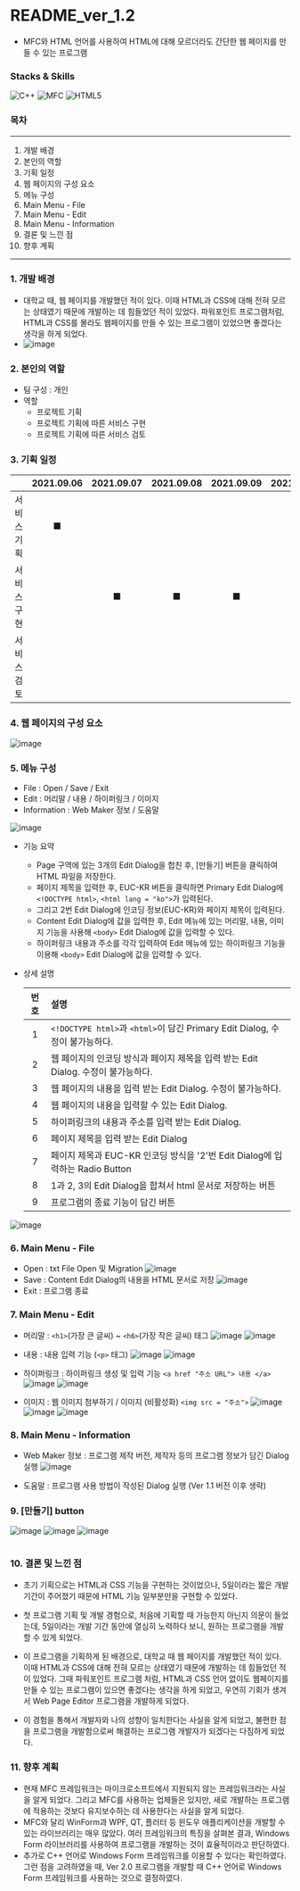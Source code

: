 # README_ver_1.2
- MFC와 HTML 언어를 사용하여 HTML에 대해 모르더라도 간단한 웹 페이지를 만들 수 있는 프로그램

### Stacks & Skills
<img alt="C++" src ="https://img.shields.io/badge/C++-00599C.svg?&style=for-the-badge&logo=c%2B%2B&logoColor=white"/>    <img alt="MFC" src ="https://img.shields.io/badge/MFC-5C2D91.svg?&style=for-the-badge&logo=Visual Studio&logoColor=white"/>    <img alt="HTML5" src ="https://img.shields.io/badge/HTML5-E34F26.svg?&style=for-the-badge&logo=HTML5&logoColor=white"/>

### 목차
---
1. 개발 배경
2. 본인의 역할
3. 기획 일정
4. 웹 페이지의 구성 요소
5. 메뉴 구성
6. Main Menu - File
7. Main Menu - Edit
8. Main Menu - Information
9. 결론 및 느낀 점
10. 향후 계획
---

### 1. 개발 배경
* 대학교 때, 웹 페이지를 개발했던 적이 있다. 이때 HTML과 CSS에 대해 전혀 모르는 상태였기 때문에 개발하는 데 힘들었던 적이 있었다. 파워포인트 프로그램처럼, HTML과 CSS를 몰라도 웹페이지를 만들 수 있는 프로그램이 있었으면 좋겠다는 생각을 하게 되었다.
* ![image](https://user-images.githubusercontent.com/49339278/145723060-6591b86e-91e7-455e-be80-57f36995e4c8.png)


### 2. 본인의 역할
- 팀 구성 : 개인
- 역할
  - 프로젝트 기획
  - 프로젝트 기획에 따른 서비스 구현
  - 프로젝트 기획에 따른 서비스 검토
  
### 3. 기획 일정
| |2021.09.06|2021.09.07|2021.09.08|2021.09.09|2021.09.10|
|:--:|:--:|:--:|:--:|:--:|:--:|
|서비스 기획|■| | | | |
|서비스 구현| |■|■|■| |
|서비스 검토| | | | |■|

### 4. 웹 페이지의 구성 요소
![image](https://user-images.githubusercontent.com/49339278/145723082-15da0197-9239-4da4-8b04-c6c4c8793074.png)

### 5. 메뉴 구성
- File : Open / Save / Exit
- Edit : 머리말 / 내용 / 하이퍼링크 / 이미지
- Information : Web Maker 정보 / 도움말

![image](https://user-images.githubusercontent.com/49339278/145723144-6fdfed07-acd9-41e0-a6dc-84f1e638af14.png)
- 기능 요약
  - Page 구역에 있는 3개의 Edit Dialog을 합친 후, [만들기] 버튼을 클릭하여 HTML 파일을 저장한다.
  - 페이지 제목을 입력한 후, EUC-KR 버튼을 클릭하면 Primary Edit Dialog에 ```<!DOCTYPE html>```, ```<html lang = "ko">```가 입력된다.
  - 그리고 2번 Edit Dialog에 인코딩 정보(EUC-KR)와 페이지 제목이 입력된다.
  - Content Edit Dialog에 값을 입력한 후, Edit 메뉴에 있는 머리말, 내용, 이미지 기능을 사용해 ```<body>``` Edit Dialog에 값을 입력할 수 있다.
  - 하이퍼링크 내용과 주소를 각각 입력하여 Edit 메뉴에 있는 하이퍼링크 기능을 이용해 ```<body>``` Edit Dialog에 값을 입력할 수 있다.
  
- 상세 설명
  
  |번호|설명|
  |:---:|:--|
  |1|```<!DOCTYPE html>```과 ```<html>```이 담긴 Primary Edit Dialog, 수정이 불가능하다.|
  |2|웹 페이지의 인코딩 방식과 페이지 제목을 입력 받는 Edit Dialog. 수정이 불가능하다.|
  |3|웹 페이지의 내용을 입력 받는 Edit Dialog. 수정이 불가능하다.|
  |4|웹 페이지의 내용을 입력할 수 있는 Edit Dialog.|
  |5|하이퍼링크의 내용과 주소를 입력 받는 Edit Dialog.|
  |6|페이지 제목을 입력 받는 Edit Dialog|
  |7|페이지 제목과 EUC-KR 인코딩 방식을 '2'번 Edit Dialog에 입력하는 Radio Button|
  |8|1과 2, 3의 Edit Dialog을 합쳐서 html 문서로 저장하는 버튼|
  |9|프로그램의 종료 기능이 담긴 버튼|
  
![image](https://user-images.githubusercontent.com/49339278/145723347-42c71b6b-3eb4-43bc-8823-709a1d093fbe.png)

### 6. Main Menu - File
- Open : txt File Open 및 Migration
  ![image](https://user-images.githubusercontent.com/49339278/145723398-c3d2d059-9c39-4a68-bbd5-64fe0272794a.png)
- Save : Content Edit Dialog의 내용을 HTML 문서로 저장
  ![image](https://user-images.githubusercontent.com/49339278/147534818-687e7e51-fcc4-4ce8-bcdd-119192131261.png)
- Exit : 프로그램 종료

### 7. Main Menu - Edit
- 머리말 : ```<h1>```(가장 큰 글씨) ~ ```<h6>```(가장 작은 글씨) 태그
![image](https://user-images.githubusercontent.com/49339278/147535014-e941de0f-3f2c-4f5e-8cf9-9ca95f6ff9d7.png)
![image](https://user-images.githubusercontent.com/49339278/147535023-13fb3a1b-f991-4e45-acbd-39351ee43c5d.png)


- 내용 : 내용 입력 기능 (```<p>``` 태그)
![image](https://user-images.githubusercontent.com/49339278/147535055-8df7d09b-9135-4982-8f7f-32d8140a6a30.png)
![image](https://user-images.githubusercontent.com/49339278/147535061-77a5f4a7-9dc2-4006-ac89-6909bcfd6737.png)


- 하이퍼링크 : 하이퍼링크 생성 및 입력 기능 ```<a href "주소 URL"> 내용 </a>```
![image](https://user-images.githubusercontent.com/49339278/147535072-c4d30abf-933c-4793-a936-c7fe4ddd839a.png)
![image](https://user-images.githubusercontent.com/49339278/147535078-494601db-14ed-44e4-92b6-c5062326356a.png)


- 이미지 : 웹 이미지 첨부하기 / 이미지 (비활성화) ```<img src = "주소">```
![image](https://user-images.githubusercontent.com/49339278/147535122-b2327dfa-9370-428a-96ec-347dc513dae7.png)
![image](https://user-images.githubusercontent.com/49339278/147535128-3858140f-e88f-40b6-988a-1b5f08be278f.png)
![image](https://user-images.githubusercontent.com/49339278/147535132-a1fd5038-31cc-4d10-96e0-2f958da07899.png)

### 8. Main Menu - Information
- Web Maker 정보 : 프로그램 제작 버전, 제작자 등의 프로그램 정보가 담긴 Dialog 실행
![image](https://user-images.githubusercontent.com/49339278/147535310-cdfe38cb-cc29-4fac-baea-d5011a6c08dd.png)

- 도움말 : 프로그램 사용 방법이 작성된 Dialog 실행 (Ver 1.1 버전 이후 생략)

### 9. [만들기] button
![image](https://user-images.githubusercontent.com/49339278/147535430-c1005196-4b7d-4555-bd44-34558fe3db65.png)
![image](https://user-images.githubusercontent.com/49339278/147535435-c2536b4f-d186-49c6-b552-91df395b0628.png)
![image](https://user-images.githubusercontent.com/49339278/147535442-03f6fdd9-e0b3-45dc-a631-0981c1828be0.png)
```C++

```

### 10. 결론 및 느낀 점
- 초기 기획으로는 HTML과 CSS 기능을 구현하는 것이었으나, 5일이라는 짧은 개발 기간이 주어졌기 때문에 HTML 기능 일부분만을 구현할 수 있었다. 
- 첫 프로그램 기획 및 개발 경험으로, 처음에 기획할 때 가능한지 아닌지 의문이 들었는데, 5일이라는 개발 기간 동안에 열심히 노력하다 보니, 원하는 프로그램을 개발할 수 있게 되었다.

- 이 프로그램을 기획하게 된 배경으로, 대학교 때 웹 페이지를 개발했던 적이 있다. 이때 HTML과 CSS에 대해 전혀 모르는 상태였기 때문에 개발하는 데 힘들었던 적이 있었다. 그때 파워포인트 프로그램 처럼, HTML과 CSS 언어 없이도 웹페이지를 만들 수 있는 프로그램이 있으면 좋겠다는 생각을 하게 되었고, 우연히 기회가 생겨서 Web Page Editor 프로그램을 개발하게 되었다.

- 이 경험을 통해서 개발자와 나의 성향이 일치한다는 사실을 알게 되었고, 불편한 점을 프로그램을 개발함으로써 해결하는 프로그램 개발자가 되겠다는 다짐하게 되었다.

### 11. 향후 계획
- 현재 MFC 프레임워크는 마이크로소프트에서 지원되지 않는 프레임워크라는 사실을 알게 되었다. 그리고 MFC를 사용하는 업체들은 있지만, 새로 개발하는 프로그램에 적용하는 것보다 유지보수하는 데 사용한다는 사실을 알게 되었다.
- MFC와 달리 WinForm과 WPF, QT, 플러터 등 윈도우 애플리케이션을 개발할 수 있는 라이브러리는 매우 많았다. 여러 프레임워크의 특징을 살펴본 결과, Windows Form 라이브러리를 사용하여 프로그램을 개발하는 것이 효율적이라고 판단하였다.
- 추가로 C++ 언어로 Windows Form 프레임워크를 이용할 수 있다는 확인하였다. 그런 점을 고려하였을 때, Ver 2.0 프로그램을 개발할 때 C++ 언어로 Windows Form 프레임워크를 사용하는 것으로 결정하였다.
